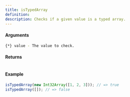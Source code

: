 ```yaml
---
title: isTypedArray
definition: 
description: Checks if a given value is a typed array.
---
```



#### Arguments


```bash
{*} value - The value to check.
```


#### Returns


```bash

```


#### Example


```ts
isTypedArray(new Int32Array([1, 2, 3])); // => trueisTypedArray([]); // => false
```